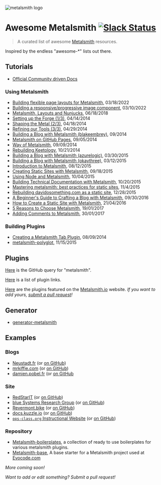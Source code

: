 
![metalsmith logo](http://i.imgur.com/g4fK8Zr.png)

# Awesome Metalsmith [![Slack Status](http://metalsmith-slack.herokuapp.com/badge.svg)](http://metalsmith-slack.herokuapp.com/)

> A curated list of awesome [Metalsmith](https://www.metalsmith.io) resources.

Inspired by the endless "awesome-*" lists out there.

## Tutorials

- [Official Community driven Docs](tutorials/README.md)

### Using Metalsmith
- [Building flexible page layouts for Metalsmith](https://www.glinka.co/blog/building-flexible-page-layouts/), 03/18/2022
- [Building a responsive/progressive image component](https://www.glinka.co/blog/building-responsive-progressive-image-component/), 03/10/2022
- [Metalsmith, Layouts and Nunjucks](http://www.glinka.co/blog/metalsmith-layouts-nunjucks/), 06/18/2018
- [Setting up the Forge (1/3)](http://www.robinthrift.com/post/metalsmith-part-1-setting-up-the-forge/), 04/14/2014
- [Shaping the Metal (2/3)](http://www.robinthrift.com/post/metalsmith-part-2-shaping-the-metal/), 04/18/2014
- [Refining our Tools (3/3)](http://www.robinthrift.com/post/metalsmith-part-3-refining-our-tools/), 04/29/2014
- [Building a Blog with Metalsmith (blakeembrey)](http://www.blakeembrey.com/articles/2014/09/building-a-blog-with-metalsmith/), 09/2014
- [Metalsmith on GitHub Pages](http://devo.ps/blog/metalsmith-on-github-pages/), 09/05/2014
- [Way of Metalsmith](http://blog.lecomte.me/posts/2014/way-of-metalsmith/), 09/09/2014
- [Rebuilding Keetology](http://keetology.com/blog/rebuilding-keetology), 10/21/2014
- [Building a Blog with Metalsmith (azurelogic)](https://azurelogic.com/posts/building-a-blog-with-metalsmith/), 03/30/2015
- [Building a Blog with Metalsmith (okaythree)](http://www.okaythree.com/2015/03/building-a-blog-with-metalsmith/), 03/12/2015
- [Introduction to Metalsmith](http://blog.andyjiang.com/introduction-to-metalsmith/), 08/12/2015
- [Creating Static Sites with Metalsmith](https://www.petermorlion.com/?p=484), 09/18/2015
- [Using Node and Metalsmith](https://www.petermorlion.com/?p=485), 10/04/2015
- [Building Technical Documentation with Metalsmith](https://segment.com/blog/building-technical-documentation-with-metalsmith/), 10/20/2015
- [Mastering metalsmith: best practices for static sites](http://evocode.com/blog/mastering-metalsmith-best-practices-for-static-sites/), 11/4/2015
- [Rebuilding davidosomething.com as a static site](http://davidosomething.com/blog/rebuilding-davidosomethingcom-as-a-static-site/), 12/28/2015
- [A Beginner's Guide to Crafting a Blog with Metalsmith](https://neustadt.fr/essays/crafting-a-simple-blog-with-metalsmith/), 09/30/2016
- [How to Create a Static Site with Metalsmith](http://www.sitepoint.com/create-static-site-metalsmith/), 21/04/2016
- [5 Reasons to Choose Metalsmith](https://vitaliy-bobrov.github.io/blog/five-reasons-choose-metalsmith/), 19/01/2017
- [Adding Comments to Metalsmith](https://vitaliy-bobrov.github.io/blog/adding-comments-to-metalsmith/), 30/01/2017


### Building Plugins

- [Creating a Metalsmith Tab Plugin](http://blog.krawaller.se/posts/creating-a-metalsmith-tag-plugin/), 08/09/2014
- [metalsmith-polyglot](http://visualcosita.xyz/post/metalsmith-polyglot/), 11/15/2015

## Plugins

[Here](https://github.com/search?utf8=%E2%9C%93&q=metalsmith-&type=Repositories&ref=searchresults) is the GitHub query for "metalsmith".

[Here](PLUGINS.md) is a list of plugin links.

[Here](http://www.metalsmith.io#the-plugins) are the plugins featured on the [Metalsmith.io](https://www.metalsmith.io) website. *If you want to add yours, [submit a pull request](https://github.com/segmentio/metalsmith.io/pulls)!*

## Generator

- [generator-metalsmith](https://github.com/hariadi/generator-metalsmith)

## Examples

### Blogs
- [Neustadt.fr](https://neustadt.fr) (or [on GitHub](https://github.com/parimalsatyal/neustadt.fr-metalsmith))
- [mrkiffie.com](http://mrkiffie.com) (or [on GitHub](https://github.com/mrkiffie/mrkiffie.com))
- [damien.pobel.fr](http://damien.pobel.fr) (or [on GitHub](http://damien.pobel.fr/)

### Site
- [RedStarIT](http://www.redstarit.net/) (or [on GitHub](https://github.com/petermorlion/RedStarITSite))
- [blue Systems Research Group](http://blue.cse.buffalo.edu/) (or [on GitHub](https://github.com/blue-systems-group/code.metalsmith-blue))
- [Revermont.bike](http://vtt.revermont.bike/) (or [on GitHub](https://github.com/dpobel/revermont.bike))
- [docs.kuzzle.io](http://docs.kuzzle.io/) (or [on GitHub](https://github.com/kuzzle/documentation))
- [`ops-class.org` Instructional Website](http://www.ops-class.org/) (or [on GitHub](https://github.com/ops-class/www))

### Repository

- [Metalsmith-boilerplates](https://github.com/ismay/metalsmith-boilerplates), a collection of ready to use boilerplates for various metalsmith plugins.
- [Metalsmith-base](https://github.com/evocode/metalsmith-base), A base starter for a Metalsmith project used at [Evocode.com](http://evocode.com/)

*More coming soon!*


*Want to add or edit something? Submit a pull request!*
